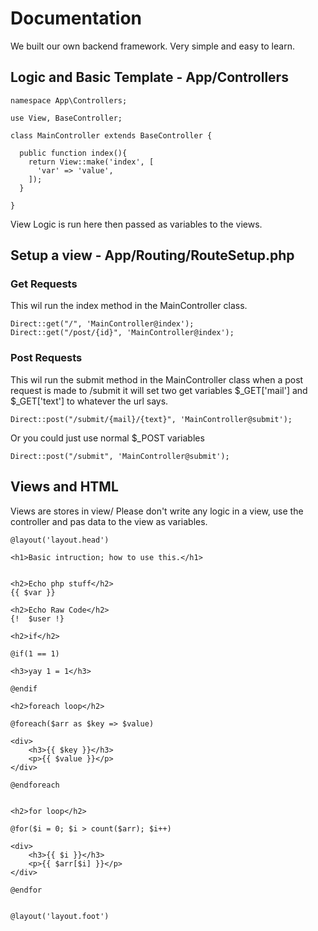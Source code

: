 # Documentation

We built our own backend framework. Very simple and easy to learn.


## Logic and Basic Template - App/Controllers


    namespace App\Controllers;
    
    use View, BaseController;

    class MainController extends BaseController {
    
      public function index(){
        return View::make('index', [
          'var' => 'value',
        ]);
      }
    
    }
    

View Logic is run here then passed as variables to the views.

## Setup a view - App/Routing/RouteSetup.php
### Get Requests
This wil run the index method in the MainController class.

    Direct::get("/", 'MainController@index');
    Direct::get("/post/{id}", 'MainController@index');


### Post Requests
This wil run the submit method in the MainController class when a post request is made to /submit
it will set two get variables $_GET['mail'] and $_GET['text'] to whatever the url says.

    Direct::post("/submit/{mail}/{text}", 'MainController@submit');

Or you could just use normal $_POST variables

    Direct::post("/submit", 'MainController@submit');


## Views and HTML
Views are stores in view/
Please don't write any logic in a view, use the controller and pas data to the view as variables.

    @layout('layout.head')

    <h1>Basic intruction; how to use this.</h1>
    
    
    <h2>Echo php stuff</h2>
    {{ $var }}
    
    <h2>Echo Raw Code</h2>
    {!  $user !}
    
    <h2>if</h2>
    
    @if(1 == 1)
    
    <h3>yay 1 = 1</h3>
    
    @endif
    
    <h2>foreach loop</h2>
    
    @foreach($arr as $key => $value)
    
    <div>
        <h3>{{ $key }}</h3>
        <p>{{ $value }}</p>
    </div>
    
    @endforeach
    
    
    <h2>for loop</h2>
    
    @for($i = 0; $i > count($arr); $i++)
    
    <div>
        <h3>{{ $i }}</h3>
        <p>{{ $arr[$i] }}</p>
    </div>
    
    @endfor
    
    
    @layout('layout.foot')
